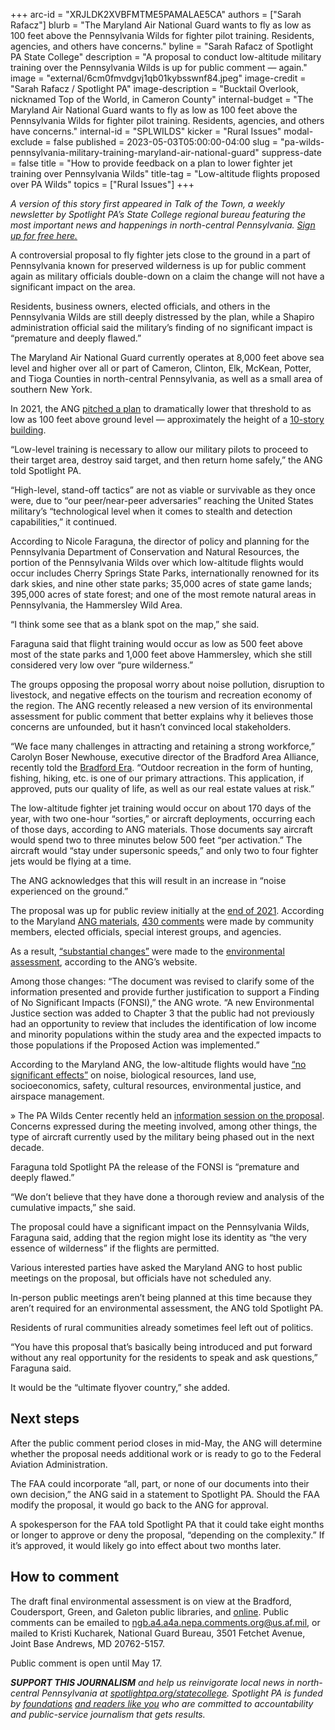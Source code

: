 +++
arc-id = "XRJLDK2XVBFMTME5PAMALAE5CA"
authors = ["Sarah Rafacz"]
blurb = "The Maryland Air National Guard wants to fly as low as 100 feet above the Pennsylvania Wilds for fighter pilot training. Residents, agencies, and others have concerns."
byline = "Sarah Rafacz of Spotlight PA State College"
description = "A proposal to conduct low-altitude military training over the Pennsylvania Wilds is up for public comment — again."
image = "external/6cm0fmvdgvj1qb01kybsswnf84.jpeg"
image-credit = "Sarah Rafacz / Spotlight PA"
image-description = "Bucktail Overlook, nicknamed Top of the World, in Cameron County"
internal-budget = "The Maryland Air National Guard wants to fly as low as 100 feet above the Pennsylvania Wilds for fighter pilot training. Residents, agencies, and others have concerns."
internal-id = "SPLWILDS"
kicker = "Rural Issues"
modal-exclude = false
published = 2023-05-03T05:00:00-04:00
slug = "pa-wilds-pennsylvania-military-training-maryland-air-national-guard"
suppress-date = false
title = "How to provide feedback on a plan to lower fighter jet training over Pennsylvania Wilds"
title-tag = "Low-altitude flights proposed over PA Wilds"
topics = ["Rural Issues"]
+++

<i>A version of this story first appeared in Talk of the Town, a weekly newsletter by Spotlight PA’s State College regional bureau featuring the most important news and happenings in north-central Pennsylvania. </i><a href="https://www.spotlightpa.org/newsletters/talkofthetown"><i>Sign up for free here.</i></a>

A controversial proposal to fly fighter jets close to the ground in a part of Pennsylvania known for preserved wilderness is up for public comment again as military officials double-down on a claim the change will not have a significant impact on the area.

Residents, business owners, elected officials, and others in the Pennsylvania Wilds are still deeply distressed by the plan, while a Shapiro administration official said the military’s finding of no significant impact is “premature and deeply flawed.”

The Maryland Air National Guard currently operates at 8,000 feet above sea level and higher over all or part of Cameron, Clinton, Elk, McKean, Potter, and Tioga Counties in north-central Pennsylvania, as well as a small area of southern New York.

In 2021, the ANG <a href="https://www.spotlightpa.org/news/2021/12/pennsylvania-wilds-military-training-low-altitude/">pitched a plan</a> to dramatically lower that threshold to as low as 100 feet above ground level — approximately the height of a <a href="https://measuringstuff.com/things-that-are-100-feet-tall/">10-story building</a>.

“Low-level training is necessary to allow our military pilots to proceed to their target area, destroy said target, and then return home safely,” the ANG told Spotlight PA.

“High-level, stand-off tactics” are not as viable or survivable as they once were, due to “our peer/near-peer adversaries” reaching the United States military’s “technological level when it comes to stealth and detection capabilities,” it continued.

<script src="https://www.spotlightpa.org/embed.js" async></script><div data-spl-embed-version="1" data-spl-src="https://www.spotlightpa.org/embeds/newsletter/?cta=Sign%20up%20for%20our%20new%20regional%20newsletter%2C%20%3Cb%3ETalk%20of%20the%20Town%3C%2Fb%3E%2C%20and%20get%20all%20the%20news%20and%20notes%20from%20State%20College%20and%20north-central%20PA.&button=Sign%20Up%20Now&preselect=state_college&eyebrow=DON'T%20MISS%20A%20BEAT"></div>

According to Nicole Faraguna, the director of policy and planning for the Pennsylvania Department of Conservation and Natural Resources, the portion of the Pennsylvania Wilds over which low-altitude flights would occur includes Cherry Springs State Parks, internationally renowned for its dark skies, and nine other state parks; 35,000 acres of state game lands; 395,000 acres of state forest; and one of the most remote natural areas in Pennsylvania, the Hammersley Wild Area.

“I think some see that as a blank spot on the map,” she said.

Faraguna said that flight training would occur as low as 500 feet above most of the state parks and 1,000 feet above Hammersley, which she still considered very low over “pure wilderness.”

The groups opposing the proposal worry about noise pollution, disruption to livestock, and negative effects on the tourism and recreation economy of the region. The ANG recently released a new version of its environmental assessment for public comment that better explains why it believes those concerns are unfounded, but it hasn’t convinced local stakeholders.

“We face many challenges in attracting and retaining a strong workforce,” Carolyn Boser Newhouse, executive director of the Bradford Area Alliance, recently told the <a href="https://www.bradfordera.com/news/draft-final-assessment-of-low-flying-training-zone-released/article_5d3154f2-62ad-5ee5-b7a2-be9aaba38daa.html">Bradford Era</a>. “Outdoor recreation in the form of hunting, fishing, hiking, etc. is one of our primary attractions. This application, if approved, puts our quality of life, as well as our real estate values at risk.”

The low-altitude fighter jet training would occur on about 170 days of the year, with two one-hour “sorties,” or aircraft deployments, occurring each of those days, according to ANG materials. Those documents say aircraft would spend two to three minutes below 500 feet “per activation.” The aircraft would “stay under supersonic speeds,” and only two to four fighter jets would be flying at a time.

The ANG acknowledges that this will result in an increase in “noise experienced on the ground.”

The proposal was up for public review initially at the <a href="https://www.spotlightpa.org/news/2021/12/pennsylvania-wilds-military-training-low-altitude/">end of 2021</a>. According to the Maryland <a href="https://www.175wg.ang.af.mil/Portals/66/Duke%20Draft%20Finding%20of%20No%20Significant%20Impact.pdf">ANG materials</a>, <a href="https://www.175wg.ang.af.mil/Portals/66/documents/Volume%203%20Duke%20MOA%20DFEA_Appendix%20H_March%202023Final.pdf?ver=TOCE_VNTQpoH8t-RQWNP9w%3d%3d">430 comments</a> were made by community members, elected officials, special interest groups, and agencies.

As a result, <a href="https://www.175wg.ang.af.mil/Duke-MOA-Low/#:~:text=The%20public%20comment%20period%20on,agencies%20additional%20document%20review%20time">“substantial changes”</a> were made to the <a href="https://www.175wg.ang.af.mil/Portals/66/documents/Volume%20I%20Duke%20MOA_%20DFEA_March%202023.pdf?ver=v23cAo-D5TlDSmV3drPUQA%3d%3d">environmental assessment</a>, according to the ANG’s website.

Among those changes: “The document was revised to clarify some of the information presented and provide further justification to support a Finding of No Significant Impacts (FONSI),” the ANG wrote. “A new Environmental Justice section was added to Chapter 3 that the public had not previously had an opportunity to review that includes the identification of low income and minority populations within the study area and the expected impacts to those populations if the Proposed Action was implemented.”

According to the Maryland ANG, the low-altitude flights would have <a href="https://www.175wg.ang.af.mil/Portals/66/Duke%20Draft%20Finding%20of%20No%20Significant%20Impact.pdf">“no significant effects”</a> on noise, biological resources, land use, socioeconomics, safety, cultural resources, environmental justice, and airspace management.

» The PA Wilds Center recently held an <a href="https://www.youtube.com/watch?v=EDoR4FrcFbI">information session on the proposal</a>. Concerns expressed during the meeting involved, among other things, the type of aircraft currently used by the military being phased out in the next decade.

Faraguna told Spotlight PA the release of the FONSI is “premature and deeply flawed.”

“We don’t believe that they have done a thorough review and analysis of the cumulative impacts,” she said.

The proposal could have a significant impact on the Pennsylvania Wilds, Faraguna said, adding that the region might lose its identity as “the very essence of wilderness” if the flights are permitted.

Various interested parties have asked the Maryland ANG to host public meetings on the proposal, but officials have not scheduled any.

In-person public meetings aren’t being planned at this time because they aren’t required for an environmental assessment, the ANG told Spotlight PA.

<script src="https://www.spotlightpa.org/embed.js" async></script><div data-spl-embed-version="1" data-spl-src="https://www.spotlightpa.org/embeds/donate/"></div>

Residents of rural communities already sometimes feel left out of politics.

“You have this proposal that’s basically being introduced and put forward without any real opportunity for the residents to speak and ask questions,” Faraguna said.

It would be the “ultimate flyover country,” she added.

## Next steps

After the public comment period closes in mid-May, the ANG will determine whether the proposal needs additional work or is ready to go to the Federal Aviation Administration.

The FAA could incorporate “all, part, or none of our documents into their own decision,” the ANG said in a statement to Spotlight PA. Should the FAA modify the proposal, it would go back to the ANG for approval.

A spokesperson for the FAA told Spotlight PA that it could take eight months or longer to approve or deny the proposal, “depending on the complexity.” If it’s approved, it would likely go into effect about two months later.

## How to comment

The draft final environmental assessment is on view at the Bradford, Coudersport, Green, and Galeton public libraries, and <a href="https://www.175wg.ang.af.mil/Portals/66/documents/Volume%20I%20Duke%20MOA_%20DFEA_March%202023.pdf?ver=v23cAo-D5TlDSmV3drPUQA%3d%3d">online</a>. Public comments can be emailed to <a href="mailto:ngb.a4.a4a.nepa.comments.org@us.af">ngb.a4.a4a.nepa.comments.org@us.af.mil</a>, or mailed to Kristi Kucharek, National Guard Bureau, 3501 Fetchet Avenue, Joint Base Andrews, MD 20762-5157.

Public comment is open until May 17.

<i><b>SUPPORT THIS JOURNALISM</b></i><i> and help us reinvigorate local news in north-central Pennsylvania at </i><a href="https://www.spotlightpa.org/donate?campaign=701Dn000000Ygq1IAC&utm_source=www.spotlightpa.org&utm_medium=statecollege:section&utm_campaign=statecollege:main"><i>spotlightpa.org/statecollege</i></a><i>. Spotlight PA is funded by </i><a href="https://www.spotlightpa.org/support"><i>foundations</i></a><i> </i><a href="https://www.spotlightpa.org/support"><i>and readers like you</i></a><i> who are committed to accountability and public-service journalism that gets results.</i>

